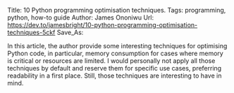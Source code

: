 Title: 10 Python programming optimisation techniques.
Tags: programming, python, how-to guide
Author: James Ononiwu
Url: https://dev.to/jamesbright/10-python-programming-optimisation-techniques-5ckf
Save_As:

In this article, the author provide some interesting techniques for optimising Python code, in particular, memory consumption for cases where memory is critical or resources are limited. I would personally not apply all those techniques by default and reserve them for specific use cases, preferring readability in a first place. Still, those techniques are interesting to have in mind.
